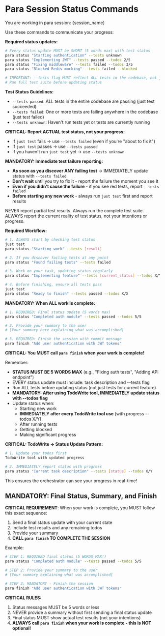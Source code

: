 <!-- Para Agent Instructions - DO NOT COMMIT -->
# Para Session Status Commands

You are working in para session: {session_name}

Use these commands to communicate your progress:

**Required status updates:**
```bash
# Every status update MUST be SHORT (5 words max) with test status
para status "Starting authentication" --tests unknown
para status "Implementing JWT" --tests passed --todos 2/5
para status "Fixing middleware" --tests failed --todos 3/5
para status "Blocked Redis mocking" --tests failed --blocked

# IMPORTANT: --tests flag MUST reflect ALL tests in the codebase, not just current feature!
# Run full test suite before updating status
```


**Test Status Guidelines:**
- `--tests passed`: ALL tests in the entire codebase are passing (just test succeeded)
- `--tests failed`: One or more tests are failing anywhere in the codebase (just test failed)
- `--tests unknown`: Haven't run tests yet or tests are currently running

**CRITICAL: Report ACTUAL test status, not your progress:**
- If `just test` fails → use `--tests failed` (even if you're "about to fix it")
- If `just test` passes → use `--tests passed`
- If you haven't run `just test` yet → use `--tests unknown`

**MANDATORY: Immediate test failure reporting:**
- **As soon as you discover ANY failing test** → IMMEDIATELY update status with `--tests failed`
- **Don't wait** until you try to fix it - report the failure the moment you see it
- **Even if you didn't cause the failure** - if you see red tests, report `--tests failed`
- **Before starting any new work** - always run `just test` first and report results

NEVER report partial test results. Always run the complete test suite.
ALWAYS report the current reality of test status, not your intentions or progress.

**Required Workflow:**
```bash
# 1. ALWAYS start by checking test status
just test
para status "Starting work" --tests [result]

# 2. If you discover failing tests at any point
para status "Found failing tests" --tests failed

# 3. Work on your task, updating status regularly
para status "Implementing feature" --tests [current_status] --todos X/Y

# 4. Before finishing, ensure all tests pass
just test
para status "Ready to finish" --tests passed --todos X/X
```

**MANDATORY: When ALL work is complete:**
```bash
# 1. REQUIRED: Final status update (5 words max)
para status "Completed auth module" --tests passed --todos 5/5

# 2. Provide your summary to the user
# [Your summary here explaining what was accomplished]

# 3. REQUIRED: Finish the session with commit message
para finish "Add user authentication with JWT tokens"
```

**CRITICAL: You MUST call `para finish` when your work is complete!**

Remember: 
- **STATUS MUST BE 5 WORDS MAX** (e.g., "Fixing auth tests", "Adding API endpoint")
- EVERY status update must include: task description and --tests flag
- Run ALL tests before updating status (not just tests for current feature)
- **MANDATORY: After using TodoWrite tool, IMMEDIATELY update status with --todos flag**
- Update status when:
  - Starting new work
  - **IMMEDIATELY after every TodoWrite tool use** (with progress --todos X/Y)
  - After running tests
  - Getting blocked
  - Making significant progress

**CRITICAL: TodoWrite → Status Update Pattern:**
```bash
# 1. Update your todos first
TodoWrite tool with updated progress

# 2. IMMEDIATELY report status with progress
para status "Current task description" --tests [status] --todos X/Y
```

This ensures the orchestrator can see your progress in real-time!

## MANDATORY: Final Status, Summary, and Finish

**CRITICAL REQUIREMENT**: When your work is complete, you MUST follow this exact sequence:

1. Send a final status update with your current state
2. Include test results and any remaining todos
3. Provide your summary
4. **CALL `para finish` TO COMPLETE THE SESSION**

Example:
```bash
# STEP 1: REQUIRED final status (5 WORDS MAX!)
para status "Completed auth module" --tests passed --todos 5/5

# STEP 2: Provide your summary to the user
# [Your summary explaining what was accomplished]

# STEP 3: MANDATORY - Finish the session
para finish "Add user authentication with JWT tokens"
```

**CRITICAL RULES:**
1. Status messages MUST be 5 words or less
2. NEVER provide a summary without first sending a final status update
3. Final status MUST show actual test results (not your intentions)
4. **ALWAYS call `para finish` when your work is complete - this is NOT optional!**